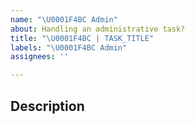 ```yaml
---
name: "\U0001F4BC Admin"
about: Handling an administrative task?
title: "\U0001F4BC | TASK_TITLE"
labels: "\U0001F4BC Admin"
assignees: ''

---
```


## Description
<!--describe the task here -->

<!--TODO-->
<!--Assign the issue to the DRI, if applicable-->
